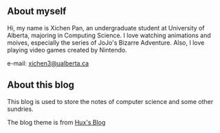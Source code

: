 About myself
-------
Hi, my name is Xichen Pan, an undergraduate student at University of Alberta, majoring in Computing Science. I love watching animations and moives, especially the series of JoJo's Bizarre Adventure. Also, I love playing video games created by Nintendo.

e-mail: xichen3@ualberta.ca

About this blog
-------
This blog is used to store the notes of computer science and some other sundries.

The blog theme is from [Hux's Blog](https://huangxuan.me/)

